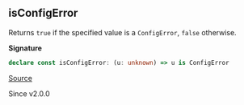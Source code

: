 ## isConfigError

Returns `true` if the specified value is a `ConfigError`, `false` otherwise.

**Signature**

```ts
declare const isConfigError: (u: unknown) => u is ConfigError
```

[Source](https://github.com/Effect-TS/effect/tree/main/packages/effect/src/ConfigError.ts#L190)

Since v2.0.0